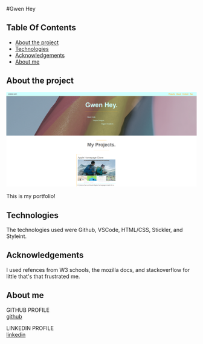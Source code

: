 #Gwen Hey
## Table Of Contents

* [About the project](#about-the-project)
* [Technologies](#technologies)
* [Acknowledgements](#acknowledgements)
* [About me](#about-me)


## About the project

![Screenshot Image](images/screenshotPortfolio.PNG)

This is my portfolio!

## Technologies
<!--Add more technologies HERE-->
The technologies used were Github, VSCode, HTML/CSS, Stickler, and Styleint.

## Acknowledgements

I used refences from  W3 schools, the mozilla docs, and stackoverflow for little that's that frustrated me.

## About me

GITHUB PROFILE <br>
[github](https://github.com/HeyItsGwen)

LINKEDIN PROFILE <br>
[linkedin](https://www.linkedin.com/in/gwen-hey-642109191/)
